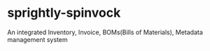 # sprightly-spinvock
An integrated Inventory, Invoice, BOMs(Bills of Materials), Metadata management system
